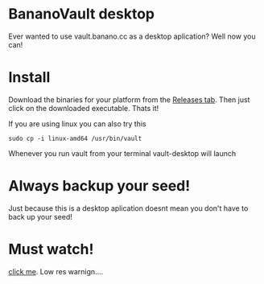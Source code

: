 # BananoVault desktop
Ever wanted to use vault.banano.cc as a desktop aplication? Well now you can!

# Install
Download the binaries for your platform from the [Releases tab](https://github.com/4rkal/vault-desktop/releases). Then just click on the downloaded executable. Thats it!

If you are using linux you can also try this

`sudo cp -i linux-amd64 /usr/bin/vault`

Whenever you run vault from your terminal vault-desktop will launch

# Always backup your seed!
Just because this is a desktop aplication doesnt mean you don't have to back up your seed!

# Must watch!
[click me](https://www.youtube.com/watch?v=aKg1icVP5rM). Low res warnign....
